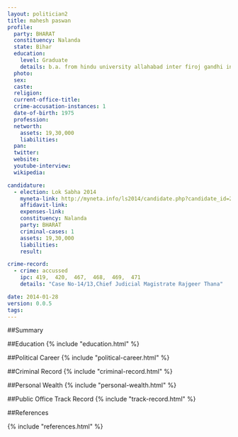 ```yaml
---
layout: politician2
title: mahesh paswan
profile: 
  party: BHARAT
  constituency: Nalanda
  state: Bihar
  education: 
    level: Graduate
    details: b.a. from hindu university allahabad inter firoj gandhi inter college meethapur patna in 1994
  photo: 
  sex: 
  caste: 
  religion: 
  current-office-title: 
  crime-accusation-instances: 1
  date-of-birth: 1975
  profession: 
  networth: 
    assets: 19,30,000
    liabilities: 
  pan: 
  twitter: 
  website: 
  youtube-interview: 
  wikipedia: 

candidature: 
  - election: Lok Sabha 2014
    myneta-link: http://myneta.info/ls2014/candidate.php?candidate_id=2735
    affidavit-link: 
    expenses-link: 
    constituency: Nalanda 
    party: BHARAT
    criminal-cases: 1
    assets: 19,30,000
    liabilities: 
    result:  

crime-record: 
  - crime: accussed
    ipc: 419,  420,  467,  468,  469,  471
    details: "Case No-14/13,Chief Judicial Magistrate Rajgeer Thana" 

date: 2014-01-28
version: 0.0.5
tags: 
---
```

##Summary


##Education
{% include "education.html" %}


##Political Career
{% include "political-career.html" %}


##Criminal Record
{% include "criminal-record.html" %}


##Personal Wealth
{% include "personal-wealth.html" %}


##Public Office Track Record
{% include "track-record.html" %}


##References


{% include "references.html" %}
